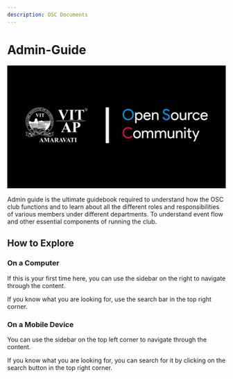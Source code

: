 ```yaml
---
description: OSC Documents
---
```


# Admin-Guide

![](.gitbook/assets/logo.png)

Admin guide is the ultimate guidebook required to understand how the OSC club functions and to learn about all the different roles and responsibilities of various members under different departments. To understand event flow and other essential components of running the club.

## How to Explore

### On a Computer

If this is your first time here, you can use the sidebar on the right to navigate through the content.

If you know what you are looking for, use the search bar in the top right corner.

### On a Mobile Device

You can use the sidebar on the top left corner to navigate through the content.

If you know what you are looking for, you can search for it by clicking on the search button in the top right corner.
